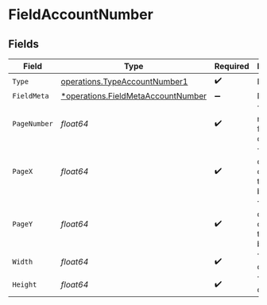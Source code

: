# FieldAccountNumber


## Fields

| Field                                                                                   | Type                                                                                    | Required                                                                                | Description                                                                             |
| --------------------------------------------------------------------------------------- | --------------------------------------------------------------------------------------- | --------------------------------------------------------------------------------------- | --------------------------------------------------------------------------------------- |
| `Type`                                                                                  | [operations.TypeAccountNumber1](../../models/operations/typeaccountnumber1.md)          | :heavy_check_mark:                                                                      | N/A                                                                                     |
| `FieldMeta`                                                                             | [*operations.FieldMetaAccountNumber](../../models/operations/fieldmetaaccountnumber.md) | :heavy_minus_sign:                                                                      | N/A                                                                                     |
| `PageNumber`                                                                            | *float64*                                                                               | :heavy_check_mark:                                                                      | The page number the field will be on.                                                   |
| `PageX`                                                                                 | *float64*                                                                               | :heavy_check_mark:                                                                      | The X coordinate of where the field will be placed.                                     |
| `PageY`                                                                                 | *float64*                                                                               | :heavy_check_mark:                                                                      | The Y coordinate of where the field will be placed.                                     |
| `Width`                                                                                 | *float64*                                                                               | :heavy_check_mark:                                                                      | The width of the field.                                                                 |
| `Height`                                                                                | *float64*                                                                               | :heavy_check_mark:                                                                      | The height of the field.                                                                |